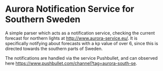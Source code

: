 # Aurora Notification Service for Southern Sweden

A simple parser which acts as a notification service, checking the current forecast for northern lights at http://www.aurora-service.eu/. It is specifically notifying about forecasts with a kp value of over 6, since this is directed towards the southern parts of Sweden. 

The notifications are handled via the service Pushbullet, and can observed here https://www.pushbullet.com/channel?tag=aurora-south-se.